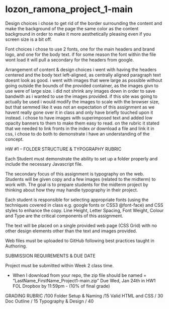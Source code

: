 # lozon_ramona_project_1-main

Design choices
i chose to get rid of the border surrounding the content and make the background of the page the same color as the content background in order to make it more aesthetically pleasing even if you screen size is a bit off.

Font choices
i chose to use 2 fonts, one for the main headers and brand logo, and one for the body text. if for some reason the font within the file wont load it will pull a secondary for the headers from google.

Arrangement of content & design choices
i went with having the headers centered and the body text left-aligned, as centrally aligned paragraph text doesnt look as good. 
i went with images that were large as possible without going outside the bounds of the provided container, as the images givn to use were of large size. 
i did not shrink any images down in order to save bandwith as i wanted to use the images provided. 
if this site was going to actually be used i would modify the images to scale with the browser size, but that semmed like it was not an expectation of this assignment as we havent really gone over it in class and only have briefly touched upon it instead.
i chose to have images with superimposed text and added low opacity banners to them to make them easy to read.
on the rubric it stated that we needed to link fronts in the index *or* download a file and link it in css, i chose to do both to demonstrate i have an understanding of the concept.

HW #1 – FOLDER STRUCTURE & TYPOGRAPHY RUBRIC

Each Student must demonstrate the ability to set up a folder properly 
and include the necessary Javascript file.

The secondary focus of this assignment is typography on the web. 
Students will be given copy and a few images (related to the midterm) to work with. 
The goal is to prepare students for the midterm project by thinking about how they 
may handle typography in their project.

Each student is responsible for selecting appropriate fonts 
(using the techniques covered in class e.g. google fonts or CSS3 @font-face) 
and CSS styles to enhance the copy. Line Height, Letter Spacing, Font Weight, 
Colour and Type are the critical components of this assignment.

The text will be placed on a single provided web page (CSS Grid) 
with no other design elements other than the text and images provided.

Web files must be uploaded to GitHub following best practices taught in Authoring.

SUBMISSION REQUIREMENTS & DUE DATE

Project must be submitted within Week 2 class time.

- When I download from your repo, the zip file should be named = “LastName_FirstName_Project1-main.zip”
Due Wed, Jan 24th in HW1 FOL Dropbox by 11:59pm - (10% of final grade)

GRADING RUBRIC /100
Folder Setup & Naming /15
Valid HTML and CSS / 30
Doc Outline / 15
Typography & Design / 40
